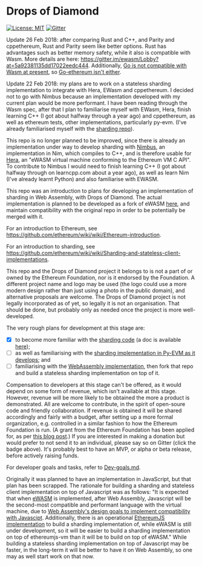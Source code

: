 # Drops of Diamond

[![License: MIT](https://img.shields.io/badge/License-MIT-lightgrey.svg)](https://github.com/Drops-of-Diamond/Drops-of-Diamond/blob/master/LICENSE)
[![Gitter](https://badges.gitter.im/Join%20Chat.svg)](https://gitter.im/Drops-of-Diamond/Lobby?utm_source=badge&utm_medium=badge&utm_campaign=pr-badge&utm_content=badge)

Update 26 Feb 2018: after comparing Rust and C++, and Parity and cppethereum, Rust and Parity seem like better options. Rust has advantages such as better memory safety, while it also is compatible with Wasm. More details are here: https://gitter.im/ewasm/Lobby?at=5a92381135dd17022eedc444. Additionally, [Go is not compatible with Wasm at present](https://github.com/golang/go/issues/18892), so [Go-ethereum isn't either](https://github.com/ethereum/go-ethereum/issues/16192).

Update 22 Feb 2018: my plans are to work on a stateless sharding implementation to integrate with Hera, EWasm and cppethereum. I decided not to go with Nimbus because an implementation developed with my current plan would be more performant. I have been reading through the Wasm spec, after that I plan to familiarise myself with EWasm, Hera, finish learning C++ (I got about halfway through a year ago) and cppethereum, as well as ethereum tests, other implementations, particularly py-evm. (I've already familiarised myself with the [sharding repo](https://github.com/ethereum/sharding)).

This repo is no longer planned to be improved, since there is already an implementation under way to develop sharding with [Nimbus](https://docs.google.com/document/d/14u65XVNLOd83cq3t7wNC9UPweZ6kPWvmXwRTWWn0diQ/edit?ts=5a7c1fd2#heading=h.neozr341c9fa), an implementation in Nim, which compiles to C++, and is therefore usable for [Hera](https://github.com/ewasm/hera), an "eWASM virtual machine conforming to the Ethereum VM C API". To contribute to Nimbus I would need to finish learning C++ (I got about halfway through on learncpp.com about a year ago), as well as learn Nim (I've already learnt Python) and also familiarise with EWASM.

This repo was an introduction to plans for developing an implementation of sharding in Web Assembly, with Drops of Diamond. The actual implementation is planned to be developed as a fork of eWASM [here](https://github.com/ewasm/evm2wasm), and maintain compatibility with the original repo in order to be potentially be merged with it.

For an introduction to Ethereum, see https://github.com/ethereum/wiki/wiki/Ethereum-introduction.

For an introduction to sharding, see https://github.com/ethereum/wiki/wiki/Sharding-and-stateless-client-implementations.

This repo and the Drops of Diamond project it belongs to is not a part of or owned by the Ethereum Foundation, nor is it endorsed by the Foundation. A different project name and logo may be used (the logo could use a more modern design rather than just using a photo in the public domain), and alternative proposals are welcome. The Drops of Diamond project is not legally incorporated as of yet, so legally it is not an organisation. That should be done, but probably only as needed once the project is more well-developed.

The very rough plans for development at this stage are:
- [x] to become more familiar with the [sharding code](https://github.com/ethereum/sharding) (a doc is available [here](https://github.com/ethereum/sharding/blob/develop/docs/doc.md));
- [ ] as well as familiarising with the [sharding implementation in Py-EVM as it develops](https://github.com/ethereum/py-evm/tree/sharding); and
- [ ] familiarising with the [WebAssembly implementation](https://github.com/ewasm/evm2wasm), then fork that repo and build a stateless sharding implementation on top of it.

Compensation to developers at this stage can't be offered, as it would depend on some form of revenue, which isn't available at this stage. However, revenue will be more likely to be obtained the more a product is demonstrated. All are welcome to contribute, in the spirit of open-soure code and friendly collaboration. If revenue is obtained it will be shared accordingly and fairly with a budget, after setting up a more formal organization, e.g. controlled in a similar fashion to how the Ethereum Foundation is run. (A grant from the Ethereum Foundation has been applied for, as per [this blog post](https://blog.ethereum.org/2018/01/02/ethereum-scalability-research-development-subsidy-programs/).) If you are interested in making a donation but would prefer to not send it to an individual, please say so on Gitter (click the badge above). It's probably best to have an MVP, or alpha or beta release, before actively raising funds.

For developer goals and tasks, refer to [Dev-goals.md](https://github.com/Drops-of-Diamond/Drops-of-Diamond/blob/master/Dev-goals.md).

Originally it was planned to have an implementation in JavaScript, but that plan has been scrapped. The rationale for building a sharding and stateless client implementation on top of Javascript was as follows: "It is expected that when [eWASM](https://github.com/ewasm/design) is implemented, after Web Assembly, Javascript will be the second-most compatible and performant language with the virtual machine, due to [Web Assembly's design goals to implement compatibility with Javascipt](https://github.com/WebAssembly/design/blob/master/HighLevelGoals.md). Additionally, there is an operational [EthereumJS implementation](https://github.com/ethereumjs/ethereumjs-vm) to build a sharding implementation of, while eWASM is still under development, so it will be easier to build a sharding implementation on top of ethereumjs-vm than it will be to build on top of eWASM." While building a stateless sharding implementation on top of Javascript may be faster, in the long-term it will be better to have it on Web Assembly, so one may as well start work on that now.
